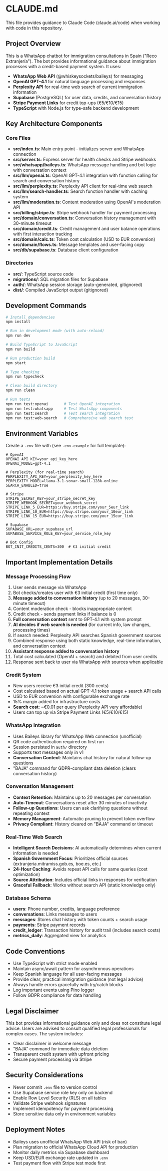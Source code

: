 # CLAUDE.md

This file provides guidance to Claude Code (claude.ai/code) when working with code in this repository.

## Project Overview

This is a WhatsApp chatbot for immigration consultations in Spain ("Reco Extranjería"). The bot provides informational guidance about immigration processes with a credit-based payment system. It uses:
- **WhatsApp Web API** (@whiskeysockets/baileys) for messaging
- **OpenAI GPT-4.1** for natural language processing and responses
- **Perplexity API** for real-time web search of current immigration information
- **Supabase** (PostgreSQL) for user data, credits, and conversation history
- **Stripe Payment Links** for credit top-ups (€5/€10/€15)
- **TypeScript** with Node.js for type-safe backend development

## Key Architecture Components

### Core Files
- **src/index.ts**: Main entry point - initializes server and WhatsApp connection
- **src/server.ts**: Express server for health checks and Stripe webhooks
- **src/whatsapp/baileys.ts**: WhatsApp message handling and bot logic with conversation context
- **src/llm/openai.ts**: OpenAI GPT-4.1 integration with function calling for search and conversation history
- **src/llm/perplexity.ts**: Perplexity API client for real-time web search
- **src/llm/search-handler.ts**: Search function handler with caching system
- **src/llm/moderation.ts**: Content moderation using OpenAI's moderation API
- **src/billing/stripe.ts**: Stripe webhook handler for payment processing
- **src/domain/conversation.ts**: Conversation history management with 30-minute timeout
- **src/domain/credit.ts**: Credit management and user balance operations with first interaction tracking
- **src/domain/calc.ts**: Token cost calculation (USD to EUR conversion)
- **src/domain/flows.ts**: Message templates and user-facing copy
- **src/db/supabase.ts**: Database client configuration

### Directories
- **src/**: TypeScript source code
- **migrations/**: SQL migration files for Supabase
- **auth/**: WhatsApp session storage (auto-generated, gitignored)
- **dist/**: Compiled JavaScript output (gitignored)

## Development Commands

```bash
# Install dependencies
npm install

# Run in development mode (with auto-reload)
npm run dev

# Build TypeScript to JavaScript
npm run build

# Run production build
npm start

# Type checking
npm run typecheck

# Clean build directory
npm run clean

# Run tests
npm run test:openai       # Test OpenAI integration
npm run test:whatsapp     # Test WhatsApp components
npm run test:search       # Test search integration
npm run test:web-search   # Comprehensive web search test
```

## Environment Variables

Create a `.env` file with (see `.env.example` for full template):
```
# OpenAI
OPENAI_API_KEY=your_api_key_here
OPENAI_MODEL=gpt-4.1

# Perplexity (for real-time search)
PERPLEXITY_API_KEY=your_perplexity_key_here
PERPLEXITY_MODEL=llama-3.1-sonar-small-128k-online
SEARCH_ENABLED=true

# Stripe
STRIPE_SECRET_KEY=your_stripe_secret_key
STRIPE_WEBHOOK_SECRET=your_webhook_secret
STRIPE_LINK_5_EUR=https://buy.stripe.com/your_5eur_link
STRIPE_LINK_10_EUR=https://buy.stripe.com/your_10eur_link
STRIPE_LINK_15_EUR=https://buy.stripe.com/your_15eur_link

# Supabase
SUPABASE_URL=your_supabase_url
SUPABASE_SERVICE_ROLE_KEY=your_service_role_key

# Bot Config
BOT_INIT_CREDITS_CENTS=300  # €3 initial credit
```

## Important Implementation Details

### Message Processing Flow
1. User sends message via WhatsApp
2. Bot checks/creates user with €3 initial credit (first time only)
3. **Message added to conversation history** (up to 20 messages, 30-minute timeout)
4. Content moderation check - blocks inappropriate content
5. Credit check - sends payment links if balance is 0
6. **Full conversation context** sent to GPT-4.1 with system prompt
7. **AI decides if web search is needed** (for current info, law changes, processing times)
8. If search needed: Perplexity API searches Spanish government sources
9. Combined response using both static knowledge, real-time information, and conversation context
10. **Assistant response added to conversation history**
11. Total cost calculated (OpenAI + search) and debited from user credits
12. Response sent back to user via WhatsApp with sources when applicable

### Credit System
- New users receive €3 initial credit (300 cents)
- Cost calculated based on actual GPT-4.1 token usage + search API calls
- USD to EUR conversion with configurable exchange rate
- 15% margin added for infrastructure costs
- **Search cost**: ~€0.01 per query (Perplexity API very affordable)
- Users can top up via Stripe Payment Links (€5/€10/€15)

### WhatsApp Integration
- Uses Baileys library for WhatsApp Web connection (unofficial)
- QR code authentication required on first run
- Session persisted in `auth/` directory
- Supports text messages only in v1
- **Conversation Context**: Maintains chat history for natural follow-up questions
- "BAJA" command for GDPR-compliant data deletion (clears conversation history)

### Conversation Management
- **Context Retention**: Maintains up to 20 messages per conversation
- **Auto-Timeout**: Conversations reset after 30 minutes of inactivity
- **Follow-up Questions**: Users can ask clarifying questions without repeating context
- **Memory Management**: Automatic pruning to prevent token overflow
- **Privacy Compliant**: History cleared on "BAJA" command or timeout

### Real-Time Web Search
- **Intelligent Search Decisions**: AI automatically determines when current information is needed
- **Spanish Government Focus**: Prioritizes official sources (extranjeria.mitramiss.gob.es, boe.es, etc.)
- **24-Hour Caching**: Avoids repeat API calls for same queries (cost optimization)
- **Source Attribution**: Includes official links in responses for verification
- **Graceful Fallback**: Works without search API (static knowledge only)

### Database Schema
- **users**: Phone number, credits, language preference
- **conversations**: Links messages to users
- **messages**: Stores chat history with token counts + search usage
- **payments**: Stripe payment records
- **credit_ledger**: Transaction history for audit trail (includes search costs)
- **metrics_daily**: Aggregated view for analytics

## Code Conventions

- Use TypeScript with strict mode enabled
- Maintain async/await pattern for asynchronous operations
- Keep Spanish language for all user-facing messages
- Provide clear, practical immigration guidance (not legal advice)
- Always handle errors gracefully with try/catch blocks
- Log important events using Pino logger
- Follow GDPR compliance for data handling

## Legal Disclaimer

This bot provides informational guidance only and does not constitute legal advice. Users are advised to consult qualified legal professionals for complex cases. The system includes:
- Clear disclaimer in welcome message
- "BAJA" command for immediate data deletion
- Transparent credit system with upfront pricing
- Secure payment processing via Stripe

## Security Considerations

- Never commit `.env` file to version control
- Use Supabase service role key only on backend
- Enable Row Level Security (RLS) on all tables
- Validate Stripe webhook signatures
- Implement idempotency for payment processing
- Store sensitive data only in environment variables

## Deployment Notes

- Baileys uses unofficial WhatsApp Web API (risk of ban)
- Plan migration to official WhatsApp Cloud API for production
- Monitor daily metrics via Supabase dashboard
- Keep USD/EUR exchange rate updated in `.env`
- Test payment flow with Stripe test mode first